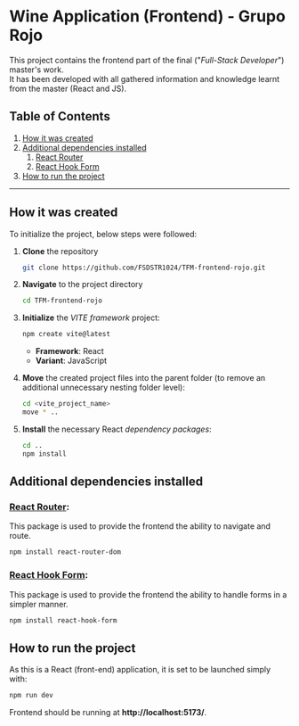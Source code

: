# Wine Application (Frontend) - Grupo Rojo
This project contains the frontend part of the final ("*Full-Stack Developer*") master's work.  
It has been developed with all gathered information and knowledge learnt from the master (React and JS).

## Table of Contents
1. [How it was created](#how-it-was-created)
2. [Additional dependencies installed](#additional-dependencies-installed)
    1. [React Router](#1-react-router)
    2. [React Hook Form](#2-react-hook-form)
3. [How to run the project](#how-to-run-the-project)

---

## How it was created

To initialize the project, below steps were followed:

1. **Clone** the repository
    ```bash
    git clone https://github.com/FSDSTR1024/TFM-frontend-rojo.git
    ```

2. **Navigate** to the project directory
    ```bash
    cd TFM-frontend-rojo
    ```

3. **Initialize** the *VITE framework* project:
    ```bash
    npm create vite@latest
    ```
    - **Framework**: React
    - **Variant**: JavaScript

4. **Move** the created project files into the parent folder (to remove an additional unnecessary nesting folder level):
    ```bash
    cd <vite_project_name>
    move * ..
    ```

5. **Install** the necessary React *dependency packages*:
    ```bash
    cd ..
    npm install
    ```

## Additional dependencies installed

### **[React Router](https://reactrouter.com/)**:

This package is used to provide the frontend the ability to navigate and route.

```bash
npm install react-router-dom
```

### **[React Hook Form](https://www.react-hook-form.com/)**:

This package is used to provide the frontend the ability to handle forms in a simpler manner.

```bash
npm install react-hook-form
```

## How to run the project

As this is a React (front-end) application, it is set to be launched simply with:
```bash
npm run dev
```
Frontend should be running at **http://localhost:5173/**.
